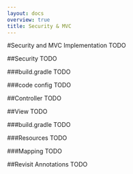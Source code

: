 ```yaml
---
layout: docs
overview: true
title: Security & MVC
---
```


#Security and MVC Implementation
TODO

##Security
TODO

###build.gradle
TODO

###code config
TODO

##Controller
TODO

##View
TODO

###build.gradle
TODO

###Resources
TODO

###Mapping
TODO

##Revisit Annotations
TODO